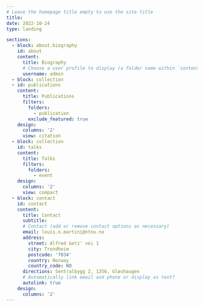 ```yaml
---
# Leave the homepage title empty to use the site title
title:
date: 2022-10-24
type: landing

sections:
  - block: about.biography
    id: about
    content:
      title: Biography
      # Choose a user profile to display (a folder name within `content/authors/`)
      username: admin
  - block: collection
  - id: publications
    content:
      title: Publications
      filters:
        folders:
          - publication
        exclude_featured: true
    design:
      columns: '2'
      view: citation
  - block: collection
    id: talks
    content:
      title: Talks
      filters:
        folders:
          - event
    design:
      columns: '2'
      view: compact
  - block: contact
    id: contact
    content:
      title: Contact
      subtitle:
      # Contact (add or remove contact options as necessary)
      email: louis.o.martini@ntnu.no
      address:
        street: Alfred Getz' vei 1
        city: Trondheim
        postcode: '7034'
        country: Norway
        country_code: NO
      directions: Sentralbygg 2, 1256, Gløshaugen
      # Automatically link email and phone or display as text?
      autolink: true
    design:
      columns: '2'
---
```

